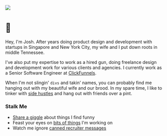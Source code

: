 ![](https://media2.giphy.com/media/4KLv24CPUoZ0I/giphy.gif?cid=ecf05e47ad9b96ccf2d493a475797b0637fd4007545195bb&rid=giphy.gif)

# 👋 
Hey, I'm Josh. After years doing product design and development with startups in Singapore and New York City, my wife and I put down roots in middle Tennessee.

I've also put my expertise to work as a hired gun, doing freelance design and development work for various clients and agencies. I currently work as a Senior Software Engineer at [ClickFunnels](https://www.clickfunnels.com).

When I'm not slingin' `divs` and takin' names, you can probably find me hanging out with my beautiful wife and our brood. In my spare time, I like to tinker with [side hustles](https://www.getallison.com) and hang out with friends over a pint.

### Stalk Me
- [Share a giggle](https://www.twitter.com/joshkennedy) about things I find funny
- Feast your eyes on [bits of things](https://www.dibbble.com/joshkennedy) I'm working on
- Watch me ignore [canned recruiter messages](https://www.linkedin.com/in/joshkennedy/)
